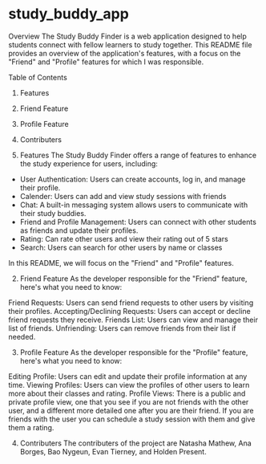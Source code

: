 # study_buddy_app

Overview
The Study Buddy Finder is a web application designed to help students connect with fellow learners to study together. This README file provides an overview of the application's features, with a focus on the "Friend" and "Profile" features for which I was responsible.

Table of Contents
1. Features
2. Friend Feature
3. Profile Feature
4. Contributers


1. Features
The Study Buddy Finder offers a range of features to enhance the study experience for users, including:

- User Authentication: Users can create accounts, log in, and manage their profile.
- Calender: Users can add and view study sessions with friends
- Chat: A built-in messaging system allows users to communicate with their study buddies.
- Friend and Profile Management: Users can connect with other students as friends and update their profiles.
- Rating: Can rate other users and view their rating out of 5 stars
- Search: Users can search for other users by name or classes

In this README, we will focus on the "Friend" and "Profile" features.

2. Friend Feature
As the developer responsible for the "Friend" feature, here's what you need to know:

Friend Requests: Users can send friend requests to other users by visiting their profiles.
Accepting/Declining Requests: Users can accept or decline friend requests they receive.
Friends List: Users can view and manage their list of friends.
Unfriending: Users can remove friends from their list if needed.

3. Profile Feature
As the developer responsible for the "Profile" feature, here's what you need to know:

Editing Profile: Users can edit and update their profile information at any time.
Viewing Profiles: Users can view the profiles of other users to learn more about their classes and rating.
Profile Views: There is a public and private profile view, one that you see if you are not friends with the other user, and a different more detailed one after you are their friend. If you are friends with the user you can schedule a study session with them and give them a rating. 

4. Contributers
The contributers of the project are Natasha Mathew, Ana Borges, Bao Nygeun, Evan Tierney, and Holden Present.




